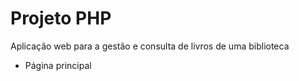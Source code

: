 # Projeto PHP
Aplicação web para a gestão e consulta de livros de uma biblioteca
 
- Página principal
